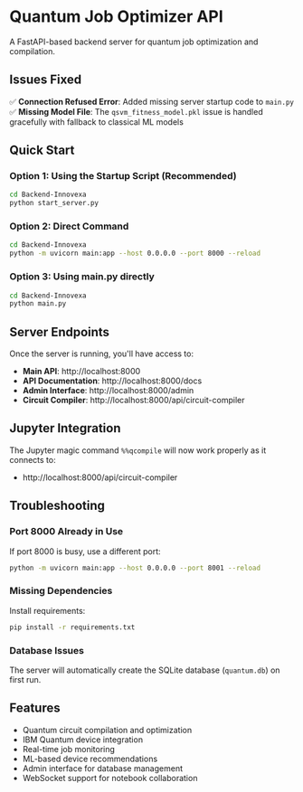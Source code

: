 # Quantum Job Optimizer API

A FastAPI-based backend server for quantum job optimization and compilation.

## Issues Fixed

✅ **Connection Refused Error**: Added missing server startup code to `main.py`
✅ **Missing Model File**: The `qsvm_fitness_model.pkl` issue is handled gracefully with fallback to classical ML models

## Quick Start

### Option 1: Using the Startup Script (Recommended)

```bash
cd Backend-Innovexa
python start_server.py
```

### Option 2: Direct Command

```bash
cd Backend-Innovexa
python -m uvicorn main:app --host 0.0.0.0 --port 8000 --reload
```

### Option 3: Using main.py directly

```bash
cd Backend-Innovexa
python main.py
```

## Server Endpoints

Once the server is running, you'll have access to:

- **Main API**: http://localhost:8000
- **API Documentation**: http://localhost:8000/docs
- **Admin Interface**: http://localhost:8000/admin
- **Circuit Compiler**: http://localhost:8000/api/circuit-compiler

## Jupyter Integration

The Jupyter magic command `%%qcompile` will now work properly as it connects to:
- http://localhost:8000/api/circuit-compiler

## Troubleshooting

### Port 8000 Already in Use
If port 8000 is busy, use a different port:
```bash
python -m uvicorn main:app --host 0.0.0.0 --port 8001 --reload
```

### Missing Dependencies
Install requirements:
```bash
pip install -r requirements.txt
```

### Database Issues
The server will automatically create the SQLite database (`quantum.db`) on first run.

## Features

- Quantum circuit compilation and optimization
- IBM Quantum device integration
- Real-time job monitoring
- ML-based device recommendations
- Admin interface for database management
- WebSocket support for notebook collaboration
